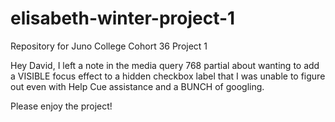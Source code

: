 # elisabeth-winter-project-1
Repository for Juno College Cohort 36 Project 1


Hey David, I left a note in the media query 768 partial about wanting to add a VISIBLE focus effect to a hidden checkbox label
that I was unable to figure out even with Help Cue assistance and a BUNCH of googling.

 Please enjoy the project!
